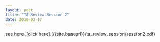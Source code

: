 ```yaml
---
layout: post
title: "TA Review Session 2"
date: 2019-03-17
---
```


see here .[click here].({{site.baseurl}}/ta_review_session/session2.pdf)
